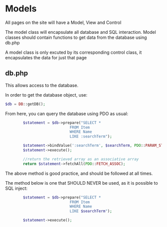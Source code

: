 # Models

All pages on the site will have a Model, View and Control

The model class will encapsulate all database and SQL interaction. Model classes should contain functions to get data from the database using db.php

A model class is only excuted by its corresponding control class, it encapsulates the data for just that page

## db.php
This allows access to the database.

In order to get the database object, use:

```php
$db = DB::getDB();
```

From here, you can query the database using PDO as usual:

```php
        $statement = $db->prepare("SELECT * 
                             FROM Item 
                             WHERE Name 
                             LIKE :searchTerm");

        $statement->bindValue(':searchTerm', $searchTerm, PDO::PARAM_STR);
        $statement->execute();

        //return the retrieved array as an associative array
        return $statement->fetchAll(PDO::FETCH_ASSOC);
```

The above method is good practice, and should be followed at all times.

The method below is one that SHOULD NEVER be used, as it is possible to SQL inject:

```php
        $statement = $db->prepare("SELECT * 
                             FROM Item 
                             WHERE Name 
                             LIKE $searchTerm");

        $statement->execute();
```

